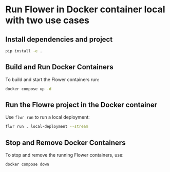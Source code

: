 # Run Flower in Docker container local with two use cases

## Install dependencies and project

```bash
pip install -e .
```

## Build and Run Docker Containers

To build and start the Flower containers run:

```bash
docker compose up -d
```

## Run the Flowre project in the Docker container 

Use `flwr run` to run a local deployment:

```bash
flwr run . local-deployment --stream
```

## Stop and Remove Docker Containers

To stop and remove the running Flower containers, use:

```bash
docker compose down
```
